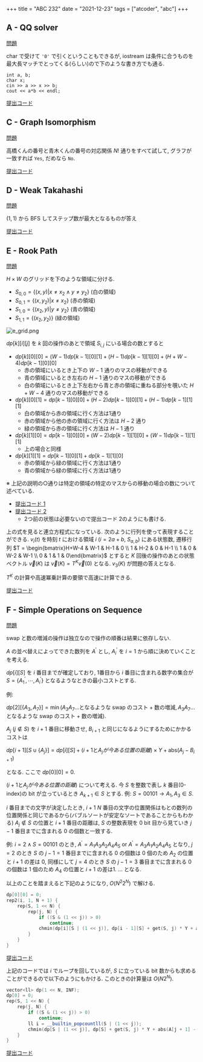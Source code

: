 +++
title = "ABC 232"
date = "2021-12-23"
tags = ["atcoder", "abc"]
+++

## A - QQ solver

[問題](https://atcoder.jp/contests/abc232/tasks/abc232_a)

char で受けて `'0'` で引くということもできるが, iostream は条件に合うものを最大長マッチでとってくる(らしい)ので下のような書き方でも通る.

```
int a, b;
char x;
cin >> a >> x >> b;
cout << a*b << endl;
```

[提出コード](https://atcoder.jp/contests/abc232/submissions/28053874)

## C - Graph Isomorphism

[問題](https://atcoder.jp/contests/abc232/tasks/abc232_c)

高橋くんの番号と青木くんの番号の対応関係 $N!$ 通りをすべて試して, グラフが一致すれば `Yes`, だめなら `No`.

[提出コード](https://atcoder.jp/contests/abc232/submissions/28005643)

## D - Weak Takahashi

[問題](https://atcoder.jp/contests/abc232/tasks/abc232_d)

$(1, 1)$ から BFS してステップ数が最大となるものが答え

[提出コード](https://atcoder.jp/contests/abc232/submissions/27995668)

## E - Rook Path

[問題](https://atcoder.jp/contests/abc232/tasks/abc232_e)

$H \times W$ のグリッドを下のような領域に分ける.

- $S_{0,0} = \{(x, y) | x \neq x_2 \wedge y \neq y_2 \}$ (白の領域)
- $S_{0,1} = \{(x, y_2) | x \neq x_2\}$ (赤の領域)
- $S_{1,0} = \{(x_2, y) | y \neq y_2\}$ (青の領域)
- $S_{1,1} = \{(x_2, y_2)\}$ (緑の領域)

![e_grid.png](/images/atcoder/abc/232/e_grid.png)

$dp[k][i][j]$ を $k$ 回の操作のあとで領域 $S_{i,j}$ にいる場合の数とすると

- $dp[k][0][0] = (W-1)dp[k-1][0][1] + (H-1)dp[k-1][1][0] + (H + W -4)dp[k-1][0][0]$
  - 赤の領域にいるとき上下の $W-1$ 通りのマスの移動ができる
  - 青の領域にいるとき左右の $H-1$ 通りのマスの移動ができる
  - 白の領域にいるとき上下左右から青と赤の領域に重ねる部分を覗いた $H+W-4$ 通りのマスの移動ができる
- $dp[k][0][1] = dp[k-1][0][0] + (H-2)dp[k-1][0][1] + (H-1)dp[k-1][1][1]$
  - 白の領域から赤の領域に行く方法は1通り
  - 赤の領域から他の赤の領域に行く方法は $H-2$ 通り
  - 緑の領域から赤の領域に行く方法は $H-1$ 通り
- $dp[k][1][0] = dp[k-1][0][0] + (W-2)dp[k-1][1][0] + (W-1)dp[k-1][1][1]$
  - 上の場合と同様
- $dp[k][1][1] = dp[k-1][0][1] + dp[k-1][1][0]$
  - 赤の領域から緑の領域に行く方法は1通り
  - 青の領域から緑の領域に行く方法は1通り

※ 上記の説明の○通りは特定の領域の特定のマスからの移動の場合の数について述べている.

- [提出コード 1](https://atcoder.jp/contests/abc232/submissions/28068822)
- [提出コード 2](https://atcoder.jp/contests/abc232/submissions/28025623)
  - 2つ前の状態は必要ないので提出コード 2のようにも書ける.

上の式を見ると連立方程式になっている. 次のように行列を使って表現することができる.
$v_i(t)$ を時刻 $t$ における領域 $i$ ($i = 2a+b$, $S_{a,b}$) にある状態数,
遷移行列 $T = \begin{bmatrix}H+W-4 & W-1 & H-1 & 0 \\ 1 & H-2 & 0 & H-1 \\ 1 & 0 & W-2 & W-1 \\ 0 & 1 & 1 & 0\end{bmatrix}$ とすると $K$ 回後の操作のあとの状態ベクトル $\vec{v}(K)$ は
$\vec{v}(K) = T^K \vec{v}(0)$ となる.
$v_3(K)$ が問題の答えとなる.

$T^K$ の計算や高速冪乗計算の要領で高速に計算できる.

[提出コード](https://atcoder.jp/contests/abc232/submissions/28081036)

## F - Simple Operations on Sequence

[問題](https://atcoder.jp/contests/abc232/tasks/abc232_f)

swap と数の増減の操作は独立なので操作の順番は結果に依存しない.

$A$ の並べ替えによってできた数列を $A^\prime$ とし, $A^\prime_i$ を $i = 1$ から順に決めていくことを考える.

$dp[i][S]$ を $i$ 番目までが確定しており, 1番目から $i$ 番目に含まれる数字の集合が $S = \{A^\prime_1, \cdots, A^\prime_i\}$ となるようなときの最小コストとする.

例:

$dp[2][\{A_3, A_7\}] = \min(A_3 A_7 ... \text{となるような swap のコスト} + \text{数の増減},  A_3 A_7 ... \text{となるような swap のコスト} + \text{数の増減})$.

$A_j$ $(j \notin S)$ を $i+1$ 番目に移動させ, $B_{i+1}$ と同じになるようにするためにかかるコストは

$dp[i+1][S \cup \{A_j\}] = dp[i][S] + (i+1 \text{と} A_j が今ある位置の距離) \times Y + \mathrm{abs}(A_j - B_{i+1})$

となる. ここで $dp[0][0] = 0$.

$(i+1 \text{と} A_j が今ある位置の距離)$ について考える.
今 $S$ を整数で表し $k$ 番目(0-index)の bit が立っているとき $A_{k+1} \in S$ とする.
例: $S = 00101 \rightarrow A_{1}, A_{3} \in S$.

$i$ 番目までの文字が決定したとき, $i+1 ~ N$ 番目の文字の位置関係はもとの数列の位置関係と同じであるから(バブルソートが安定なソートであることからもわかる)
$A_j \notin S$ の位置と $i+1$ 番目の距離は, $S$ の整数表現を 0 bit 目から見ていき $j-1$ 番目までに含まれる 0 の個数と一致する.

例: $i = 2 \wedge S = 00101$ のとき, $A^\prime = A_1 A_3 A_2 A_4 A_5$ or $A^\prime = A_3 A_1 A_2 A_4 A_5$
となり, $j = 2$ のとき $S$ の $j - 1 = 1$ 番目までに含まれる 0 の個数は 0 個のため $A_2$ の位置と $i+1$ の差は 0,
同様にして $j = 4$ のとき $S$ の $j - 1 = 3$ 番目までに含まれる 0 の個数は 1 個のため $A_4$ の位置と $i+1$ の差は1. ... となる.

以上のことを踏まえると下記のようになり, $O(N^2 2^N)$ で解ける.

```cpp
dp[0][0] = 0;
rep2(i, 1, N + 1) {
    rep(S, 1 << N) {
        rep(j, N) {
            if ((S & (1 << j)) > 0)
                continue;
            chmin(dp[i][S | (1 << j)], dp[i - 1][S] + get(S, j) * Y + abs(A[j + 1] - B[i]) * X);
        }
    }
}
```

[提出コード](https://atcoder.jp/contests/abc232/submissions/28053673)

上記のコードでは $i$ でループを回しているが, $S$ に立っている bit 数からも求めることができるので以下のようにもかける. このときの計算量は $O(N2^N)$.

```cpp
vector<ll> dp(1 << N, INF);
dp[0] = 0;
rep(S, 1 << N) {
    rep(j, N) {
        if ((S & (1 << j)) > 0)
            continue;
        ll i = __builtin_popcountll(S | (1 << j));
        chmin(dp[S | (1 << j)], dp[S] + get(S, j) * Y + abs(A[j + 1] - B[i]) * X);
    }
}
```

[提出コード](https://atcoder.jp/contests/abc232/submissions/28066498)
